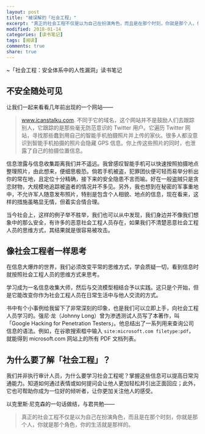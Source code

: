 ```yaml
---
layout: post
title: "被误解的「社会工程」"
excerpt: "真正的社会工程不仅是以为自己在扮演角色，而且是在那个时刻，你就是那个人，你就是那个角色，你的生活就是那样的。——克里斯·尼克森"
modified: 2018-01-14
categories: [读书笔记]
tags: [阅读]
comments: true
share: true
---
```


~「社会工程：安全体系中的人性漏洞」读书笔记

## 不安全随处可见

让我们一起来看看几年前出现的一个网站——

> www.icanstalku.com. 不同于它的域名，这个网站并不是鼓励人们去跟踪别人，它跟踪的是那些毫无防范意识的 Twitter 用户。它遍历 Twitter 网站，寻找那些蠢到用自己的智能手机拍摄照片并上传的家伙。很多人都没意识到智能手机拍摄的照片会隐藏 GPS 信息。你上传这些照片的同时，也泄露了自己的拍摄位置信息。

信息泄露与信息收集距离我们并不遥远。我曾感叹智能手机可以快速按照拍摄地点整理照片，由此想来，便细思极恐。倘若手机被盗，犯罪团伙便可轻而易举分析出你的常在地，且定位十分精确，接下来的安全隐患不言而喻。好在一般盗贼只是贪恋财物，大规模地追踪被盗者的情况并不多见。另外，我也想到在秘密的军事重地中，不允许军人随意发布照片，特别是包含个人相貌、地点的信息，现在看来，这样的措施虽略显无情，但着实合情合理。

当今社会上，这样的例子举不胜举，我们也可以从中发现，我们身边并不像我们想象中的那么安全，有许多的恶意社会工程人员存在，如果我们不清楚恶意社会工程人员的思维方式，其结果就是很容易被攻击。

## 像社会工程者一样思考

在信息大爆炸的世界，我们必须改变平常的思维方式，学会质疑一切，看到信息时就按照社会工程人员的思维方式来思考。

学习成为一名信息收集大师，然后与交流模型相结合予以实践。这只是个开始，但是它能改变你作为社会工程人员在日常生活中与他人交流的方式。

书中有个小事例给我留下了非常深刻的印象，也是我们可以立即上手，向社会工程人员学习的。强尼·龙（Johnny Long）曾为渗透测试人员写了本著作，叫「Google Hacking for Penetration Testers」。他总结出了一系列用来查询公司信息的语法。例如，在谷歌搜索框中输入 `site:microsoft.com filetype:pdf`，就能得到 microsoft.com 网站上的所有 PDF 文档列表。

## 为什么要了解「社会工程」？

我们并非执行审计人员，为什么要学习社会工程呢？掌握这些信息可以提高日常沟通能力。知道如何通过表情或如何提问会让他人更加轻松并引出正面回应；此外，它也可帮助你成为一位好的倾听者，让你更加关注他人的感受。

以克里斯·尼克森的一句话做结，与君共勉——

> 真正的社会工程不仅是以为自己在扮演角色，而且是在那个时刻，你就是那个人，你就是那个角色，你的生活就是那样的。